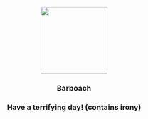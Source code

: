 <p align="center">
    <img src="https://raw.githubusercontent.com/PokeAPI/sprites/master/sprites/pokemon/339.png" width="150" height="150">
</p>
<h3 align="center"> <b>Barboach</b></h3>
<h3 align="center">Have a terrifying day! (contains irony)</h3>
